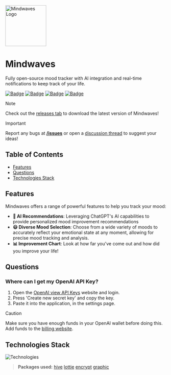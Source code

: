 <img src="https://i.imgur.com/yjA4qfE.png" alt="Mindwaves Logo" width="128" height="128">

# Mindwaves

Fully open-source mood tracker with AI integration and real-time notifications to keep track of your life.

[![Badge](https://img.shields.io/badge/version-1.1.0-green?style=for-the-badge)](https://github.com/sauciucrazvan/mindwaves/releases)
[![Badge](https://img.shields.io/github/stars/sauciucrazvan/mindwaves?style=for-the-badge)](https://github.com/sauciucrazvan/mindwaves/stargazers)
[![Badge](https://img.shields.io/github/issues/sauciucrazvan/mindwaves?style=for-the-badge)](https://github.com/sauciucrazvan/mindwaves/issues)
[![Badge](https://img.shields.io/badge/License-MIT-yellow.svg?style=for-the-badge)](https://opensource.org/licenses/MIT)

> [!NOTE]
> Check out the [releases tab](https://github.com/sauciucrazvan/mindwaves/releases) to download the latest version of Mindwaves!

> [!IMPORTANT]
> Report any bugs at **[/issues](https://github.com/sauciucrazvan/mindwaves/issues)** or open a [discussion thread](https://github.com/sauciucrazvan/mindwaves/discussions) to suggest your ideas!

## Table of Contents
- [Features](#features)
- [Questions](#questions)
- [Technologies Stack](#technologies-stack)

## Features

Mindwaves offers a range of powerful features to help you track your mood:

- **🤖 AI Recommendations**: Leveraging ChatGPT's AI capabilities to provide personalized mood improvement recommendations
- **😃 Diverse Mood Selection**: Choose from a wide variety of moods to accurately reflect your emotional state at any moment, allowing for precise mood tracking and analysis.
- **📊 Improvement Chart**: Look at how far you've come out and how did you improve your life!

## Questions

### Where can I get my OpenAI API Key?

1. Open the [OpenAI view API Keys](https://platform.openai.com/account/api-keys) website and login.
2. Press 'Create new secret key' and copy the key.
3. Paste it into the application, in the settings page.

> [!CAUTION]
> Make sure you have enough funds in your OpenAI wallet before doing this.
> Add funds to the [billing website](https://platform.openai.com/account/billing/overview).

## Technologies Stack

![Technologies](https://skillicons.dev/icons?i=dart,flutter)

> **Packages used:**
 [hive](https://pub.dev/packages/hive) 
 [lottie](https://pub.dev/packages/lottie) 
 [encrypt](https://pub.dev/packages/encrypt) 
 [graphic](https://pub.dev/packages/graphic)

